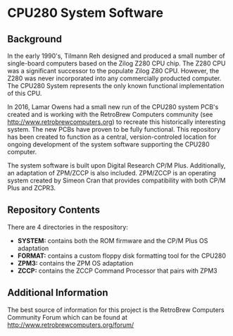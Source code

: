 # CPU280 System Software

## Background

In the early 1990's, Tilmann Reh designed and produced a small number of single-board computers based on the Zilog Z280 CPU chip.
The Z280 CPU was a significant successor to the populate Zilog Z80 CPU.  However, the Z280 was never incorporated into any
commercially producted computer.  The CPU280 System represents the only known functional implementation of this CPU.

In 2016, Lamar Owens had a small new run of the CPU280 system PCB's created and is working with the RetroBrew Computers community
(see http://www.retrobrewcomputers.org) to recreate this historically interesting system.  The new PCBs have proven to be fully
functional.  This repository has been created to function as a central, version-controled location for ongoing development of
the system software supporting the CPU280 computer.

The system software is built upon Digital Research CP/M Plus.  Additionally, an adaptation of ZPM/ZCCP is also included.
ZPM/ZCCP is an operating system created by Simeon Cran that provides compatibility with both CP/M Plus and ZCPR3.

## Repository Contents

There are 4 directories in the respository:

- **SYSTEM:** contains both the ROM firmware and the CP/M Plus OS adaptation
- **FORMAT:** contains a custom floppy disk formatting tool for the CPU280
- **ZPM3:** contains the ZPM OS adaptation
- **ZCCP:** contains the ZCCP Command Processor that pairs with ZPM3

## Additional Information

The best source of information for this project is the RetroBrew Computers Community Forum which can be found
at http://www.retrobrewcomputers.org/forum/

